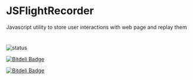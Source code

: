 # JSFlightRecorder
Javascript utility to store user interactions with web page and replay them

# 
![status](https://codeship.com/projects/56dc64a0-6a0d-0133-3e69-6e257542035e/status?branch=master)

[![Bitdeli Badge](https://d2weczhvl823v0.cloudfront.net/d0k1/jsflightrecorder/trend.png)](https://bitdeli.com/free "Bitdeli Badge")



[![Bitdeli Badge](https://d2weczhvl823v0.cloudfront.net/d0k1/jsflight/trend.png)](https://bitdeli.com/free "Bitdeli Badge")

